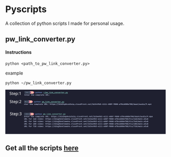 # Pyscripts
A collection of python scripts I made for personal usage.

## pw_link_converter.py

#### Instructions

```
python <path_to_pw_link_converter.py>
```
example

```
python ~/pw_link_converter.py
```

![img](https://raw.githubusercontent.com/Subhashis2007/pyscripts/main/docs/pw_ss.png)


## Get all the scripts [here](https://github.com/Subhashis2007/pyscripts/tree/main/scripts)

